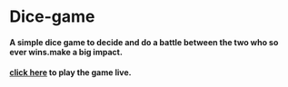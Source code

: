 # Dice-game
#### A simple dice game to decide and do a battle between the two who so ever wins.make a big impact. 
#### [click here]() to play the game live.
